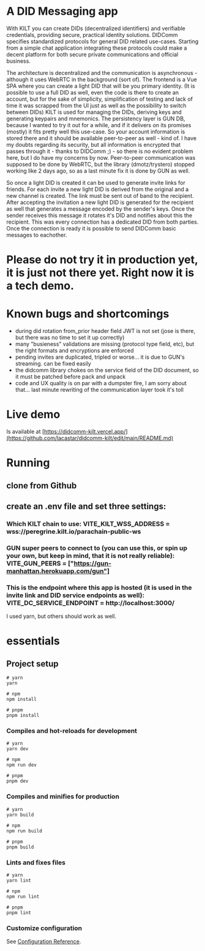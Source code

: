 # A DID Messaging app

With KILT you can create DIDs (decentralized identifiers) and verifiable credentials, providing secure, practical identity solutions. DIDComm specifies standardized protocols for general DID related use-cases. Starting from a simple chat application integrating these protocols could make a decent platform for both secure private communications and official business.

The architecture is decentralized and the communication is asynchronous - although it uses WebRTC in the background (sort of).
The frontend is a Vue SPA where you can create a light DID that will be you primary identity. (It is possible to use a full DID as well, even the code is there to create an account, but for the sake of simplicity, simplification of testing and lack of time it was scrapped from the UI just as well as the possibility to switch between DIDs) KILT is used for managing the DIDs, deriving keys and generating keypairs and mnemonics.
The persistency layer is GUN DB, because I wanted to try it out for a while, and if it delivers on its promises (mostly) it fits pretty well this use-case. So your account information is stored there and it should be available peer-to-peer as well - kind of. I have my doubts regarding its security, but all information is encrypted that passes through it - thanks to DIDComm ;) - so there is no evident problem here, but I do have my concerns by now.
Peer-to-peer communication was supposed to be done by WebRTC, but the library (dmotz/trystero) stopped working like 2 days ago, so as a last minute fix it is done by GUN as well.

So once a light DID is created it can be used to generate invite links for friends. For each invite a new light DID is derived from the original and a new channel is created. The link must be sent out of band to the recipient. After accepting the invitation a new light DID is generated for the recipient as well that generates a message encoded by the sender's keys. Once the sender receives this message it rotates it's DID and notifies about this the recipient. This was every connection has a dedicated DID from both parties. Once the connection is ready it is possible to send DIDComm basic messages to eachother.

# Please do not try it in production yet, it is just not there yet. Right now it is a tech demo.

# Known bugs and shortcomings

* during did rotation from_prior header field JWT is not set (jose is there, but there was no time to set it up correctly)
* many "busieness" validations are missing (protocol type field, etc), but the right formats and encryptions are enforced
* pending invites are duplicated, tripled or worse... it is due to GUN's streaming. can be fixed easily
* the didcomm library chokes on the service field of the DID document, so it must be patched before pack and unpack
* code and UX quality is on par with a dumpster fire, I am sorry about that... last minute rewriting of the communication layer took it's toll

# Live demo
Is available at [https://didcomm-kilt.vercel.app/](https://github.com/lacastar/didcomm-kilt/edit/main/README.md)

# Running

## clone from Github

## create an .env file and set three settings:

### Which KILT chain to use: VITE_KILT_WSS_ADDRESS = wss://peregrine.kilt.io/parachain-public-ws

### GUN super peers to connect to (you can use this, or spin up your own, but keep in mind, that it is not really reliable): VITE_GUN_PEERS = ["https://gun-manhattan.herokuapp.com/gun"]

### This is the endpoint where this app is hosted (it is used in the invite link and DID service endpoints as well): VITE_DC_SERVICE_ENDPOINT = http://localhost:3000/

I used yarn, but others should work as well.

# essentials

## Project setup

```
# yarn
yarn

# npm
npm install

# pnpm
pnpm install
```

### Compiles and hot-reloads for development

```
# yarn
yarn dev

# npm
npm run dev

# pnpm
pnpm dev
```

### Compiles and minifies for production

```
# yarn
yarn build

# npm
npm run build

# pnpm
pnpm build
```

### Lints and fixes files

```
# yarn
yarn lint

# npm
npm run lint

# pnpm
pnpm lint
```

### Customize configuration

See [Configuration Reference](https://vitejs.dev/config/).
